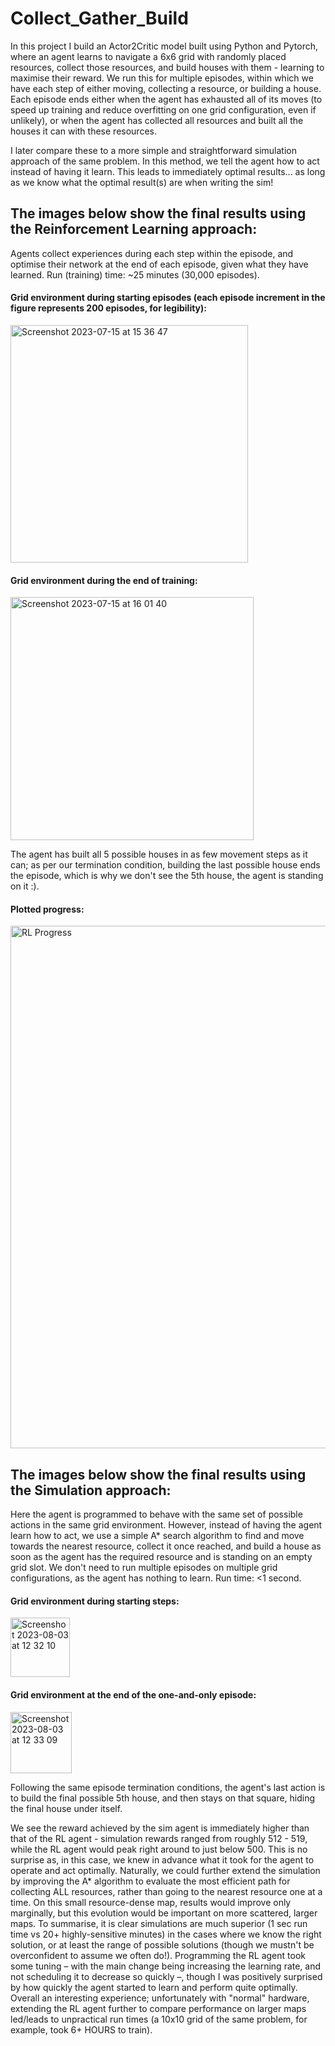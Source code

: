 # Collect_Gather_Build
In this project I build an Actor2Critic model built using Python and Pytorch, where an agent learns to navigate a 6x6 grid with randomly placed resources, collect those resources, and build houses with them - learning to maximise their reward. We run this for multiple episodes, within which we have each step of either moving, collecting a resource, or building a house. Each episode ends either when the agent has exhausted all of its moves (to speed up training and reduce overfitting on one grid configuration, even if unlikely), or when the agent has collected all resources and built all the houses it can with these resources.

I later compare these to a more simple and straightforward simulation approach of the same problem. In this method, we tell the agent how to act instead of having it learn. This leads to immediately optimal results... as long as we know what the optimal result(s) are when writing the sim!



## The images below show the final results using the Reinforcement Learning approach:
Agents collect experiences during each step within the episode, and optimise their network at the end of each episode, given what they have learned. Run (training) time: ~25 minutes (30,000 episodes).

#### Grid environment during starting episodes (each episode increment in the figure represents 200 episodes, for legibility):

<img width="380" alt="Screenshot 2023-07-15 at 15 36 47" src="https://github.com/lblcbc/ReinforcemenetLearning_Simulation/assets/136857271/ebe273f9-f797-4b6c-a994-2783797c1cf0">


#### Grid environment during the end of training:

<img width="389" alt="Screenshot 2023-07-15 at 16 01 40" src="https://github.com/lblcbc/ReinforcemenetLearning_Simulation/assets/136857271/5bd34bdf-1ff2-4691-b553-15e18dbf0096">

The agent has built all 5 possible houses in as few movement steps as it can; as per our termination condition, building the last possible house ends the episode, which is why we don't see the 5th house, the agent is standing on it :).

#### Plotted progress:

<img width="836" alt="RL Progress" src="https://github.com/lblcbc/Collect_Gather_Build/assets/136857271/45150ff4-321e-492e-a3af-6b4067d99066">


## The images below show the final results using the Simulation approach:
Here the agent is programmed to behave with the same set of possible actions in the same grid environment. However, instead of having the agent learn how to act, we use a simple A* search algorithm to find and move towards the nearest resource, collect it once reached, and build a house as soon as the agent has the required resource and is standing on an empty grid slot. We don't need to run multiple episodes on multiple grid configurations, as the agent has nothing to learn. Run time: <1 second. 

#### Grid environment during starting steps:

<img width="95" alt="Screenshot 2023-08-03 at 12 32 10" src="https://github.com/lblcbc/Collect_Gather_Build/assets/136857271/21c8a07a-816b-4b98-8f85-3879c651463e">



#### Grid environment at the end of the one-and-only episode:

<img width="98" alt="Screenshot 2023-08-03 at 12 33 09" src="https://github.com/lblcbc/Collect_Gather_Build/assets/136857271/fddc0923-a8fe-4bd0-937f-fb9d336c1bfa">

Following the same episode termination conditions, the agent's last action is to build the final possible 5th house, and then stays on that square, hiding the final house under itself. 

We see the reward achieved by the sim agent is immediately higher than that of the RL agent - simulation rewards ranged from roughly 512 - 519, while the RL agent would peak right around to just below 500. This is no surprise as, in this case, we knew in advance what it took for the agent to operate and act optimally. Naturally, we could further extend the simulation by improving the A* algorithm to evaluate the most efficient path for collecting ALL resources, rather than going to the nearest resource one at a time. On this small resource-dense map, results would improve only marginally, but this evolution would be important on more scattered, larger maps. To summarise, it is clear simulations are much superior (1 sec run time vs 20+ highly-sensitive minutes) in the cases where we know the right solution, or at least the range of possible solutions (though we mustn't be overconfident to assume we often do!). Programming the RL agent took some tuning – with the main change being increasing the learning rate, and not scheduling it to decrease so quickly –, though I was positively surprised by how quickly the agent started to learn and perform quite optimally. Overall an interesting experience; unfortunately with "normal" hardware, extending the RL agent further to compare performance on larger maps led/leads to unpractical run times (a 10x10 grid of the same problem, for example, took 6+ HOURS to train). 



